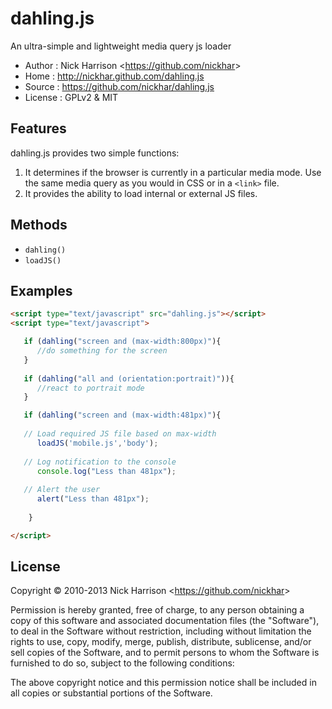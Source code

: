 dahling.js
==========

An ultra-simple and lightweight media query js loader


* Author    : Nick Harrison <<https://github.com/nickhar>>
* Home      : http://nickhar.github.com/dahling.js
* Source    : https://github.com/nickhar/dahling.js
* License   : GPLv2 & MIT

## Features
 
dahling.js provides two simple functions:

 1. It determines if the browser is currently in a particular media mode. Use the same media query as you would in CSS or in a `<link>` file.
 2. It provides the ability to load internal or external JS files.

## Methods

* `dahling()`
* `loadJS()`


## Examples

```html
<script type="text/javascript" src="dahling.js"></script>
<script type="text/javascript">

   if (dahling("screen and (max-width:800px)"){
      //do something for the screen
   }
	 
   if (dahling("all and (orientation:portrait)")){
      //react to portrait mode
   } 

   if (dahling("screen and (max-width:481px)"){
      
   // Load required JS file based on max-width
      loadJS('mobile.js','body');
      
   // Log notification to the console
      console.log("Less than 481px");
      
   // Alert the user
      alert("Less than 481px");
      
    }

</script>
```

## License

Copyright © 2010-2013 Nick Harrison <<https://github.com/nickhar>>

Permission is hereby granted, free of charge, to any person obtaining a copy of 
this software and associated documentation files (the "Software"), to deal in 
the Software without restriction, including without limitation the rights to use, 
copy, modify, merge, publish, distribute, sublicense, and/or sell copies of the 
Software, and to permit persons to whom the Software is furnished to do so, 
subject to the following conditions:

The above copyright notice and this permission notice shall be included in all 
copies or substantial portions of the Software.
